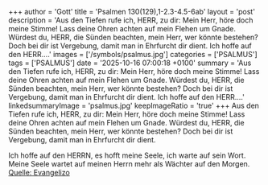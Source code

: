 +++
author = 'Gott'
title = 'Psalmen 130(129),1-2.3-4.5-6ab'
layout = 'post'
description = 'Aus den Tiefen rufe ich, HERR, zu dir: Mein Herr, höre doch meine Stimme! Lass deine Ohren achten auf mein Flehen um Gnade. Würdest du, HERR, die Sünden beachten, mein Herr, wer könnte bestehen? Doch bei dir ist Vergebung, damit man in Ehrfurcht dir dient.  Ich hoffe auf den HERR....'
images = ['/symbols/psalmus.jpg']
categories = ['PSALMUS']
tags = ['PSALMUS']
date = '2025-10-16 07:00:18 +0100'
summary = 'Aus den Tiefen rufe ich, HERR, zu dir: Mein Herr, höre doch meine Stimme! Lass deine Ohren achten auf mein Flehen um Gnade. Würdest du, HERR, die Sünden beachten, mein Herr, wer könnte bestehen? Doch bei dir ist Vergebung, damit man in Ehrfurcht dir dient.  Ich hoffe auf den HERR....'
linkedsummaryImage = 'psalmus.jpg'
keepImageRatio = 'true'
+++
Aus den Tiefen rufe ich, HERR, zu dir:
Mein Herr, höre doch meine Stimme! Lass deine Ohren achten auf mein Flehen um Gnade.
Würdest du, HERR, die Sünden beachten, mein Herr, wer könnte bestehen?
Doch bei dir ist Vergebung, damit man in Ehrfurcht dir dient.

Ich hoffe auf den HERRN, es hofft meine Seele, ich warte auf sein Wort.<!--more-->
Meine Seele wartet auf meinen Herrn
mehr als Wächter auf den Morgen.<br> [Quelle: Evangelizo](https://evangeliumtagfuertag.org/DE/gospel)